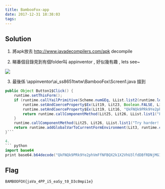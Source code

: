 ```yaml
---
title: BambooFox-app
date: 2017-12-31 18:38:03
tags:
---
```


## Solution

1. 將apk放去 http://www.javadecompilers.com/apk decompile

2. 睇番個目錄見到有個folder叫 appinventor , 好似幾有趣 , lets see~

<img src="img1.png"/>

3. 最後係 \appinventor\ai_ss8651twtw\BambooFox\Screen1.java 搵到
``` java
public Object Button1$Click() {
	runtime.setThisForm();
    if (runtime.callYailPrimitive(Scheme.numGEq, LList.list2(runtime.lookupGlobalVarInCurrentFormEnvironment(Lit3, runtime.$Stthe$Mnnull$Mnvalue$St), Lit21), Lit22, ">=") != Boolean.FALSE) {
    	runtime.setAndCoerceProperty$Ex(Lit19, Lit23, Boolean.FALSE, Lit24);
        runtime.setAndCoerceProperty$Ex(Lit19, Lit16, "QkFNQk9PRk9Ye2phVmFfNFBQX2k1X2VhU3lfdDBfRDNjMG1waTFlfQ==", Lit9);
        return runtime.callComponentMethod(Lit25, Lit26, LList.list1("Flag in somewhere"), Lit27);
    }
    runtime.callComponentMethod(Lit25, Lit26, LList.list1("Try harder!!!"), Lit28);
    return runtime.addGlobalVarToCurrentFormEnvironment(Lit3, runtime.callYailPrimitive(AddOp.$Pl, LList.list2(runtime.lookupGlobalVarInCurrentFormEnvironment(Lit3, runtime.$Stthe$Mnnull$Mnvalue$St), Lit29), Lit30, "+"));
}```

4.
``` python
import base64
print base64.b64decode("QkFNQk9PRk9Ye2phVmFfNFBQX2k1X2VhU3lfdDBfRDNjMG1waTFlfQ==")
```

## Flag
```
BAMBOOFOX{jaVa_4PP_i5_eaSy_t0_D3c0mpi1e}
```